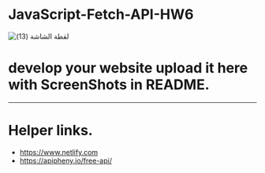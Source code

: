 # JavaScript-Fetch-API-HW6

![‏‏لقطة الشاشة (13)](https://user-images.githubusercontent.com/52765342/188325091-6e575a31-81cc-4026-af5f-287f223adf3c.png)

# develop your website upload it here with ScreenShots in README.

---

# Helper links.

- https://www.netlify.com
- https://apipheny.io/free-api/
